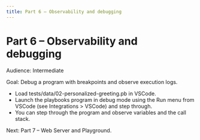 ```yaml
---
title: Part 6 – Observability and debugging
---
```


# Part 6 – Observability and debugging

Audience: Intermediate

Goal: Debug a program with breakpoints and observe execution logs.

- Load tests/data/02-personalized-greeting.pb in VSCode.
- Launch the playbooks program in debug mode using the Run menu from VSCode (see Integrations > VSCode) and step through.
- You can step through the program and observe variables and the call stack.

Next: Part 7 – Web Server and Playground.


